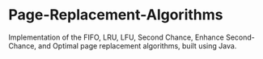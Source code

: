 # Page-Replacement-Algorithms
Implementation of the FIFO, LRU, LFU, Second Chance, Enhance Second-Chance, and Optimal page replacement algorithms, built using Java.
